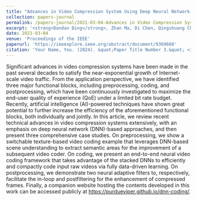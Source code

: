 ```yaml
---
title: "Advances in Video Compression System Using Deep Neural Network: A Review and Case Studies"
collection: papers-journal
permalink: /papers-journal/2021-03-04-Advances in Video Compression System Using Deep Neural Network-A Review and Case Studies
excerpt: '<strong>Dandan Ding</strong>, Zhan Ma, Di Chen, Qingshuang Chen, Zoe Liu, and Fengqing Zhu*'
date: 2021-03-04
venue: 'Proceedings of the IEEE'
paperurl: 'https://ieeexplore.ieee.org/abstract/document/9369668'
citation: 'Your Name, You. (2024). &quot;Paper Title Number 3.&quot; <i>GitHub Journal of Bugs</i>. 1(3).'
---
```


Significant advances in video compression systems have been made in the past several decades to satisfy the near-exponential growth of Internet-scale video traffic. From the application perspective, we have identified three major functional blocks, including preprocessing, coding, and postprocessing, which have been continuously investigated to maximize the end-user quality of experience (QoE) under a limited bit rate budget. Recently, artificial intelligence (AI)-powered techniques have shown great potential to further increase the efficiency of the aforementioned functional blocks, both individually and jointly. In this article, we review recent technical advances in video compression systems extensively, with an emphasis on deep neural network (DNN)-based approaches, and then present three comprehensive case studies. On preprocessing, we show a switchable texture-based video coding example that leverages DNN-based scene understanding to extract semantic areas for the improvement of a subsequent video coder. On coding, we present an end-to-end neural video coding framework that takes advantage of the stacked DNNs to efficiently and compactly code input raw videos via fully data-driven learning. On postprocessing, we demonstrate two neural adaptive filters to, respectively, facilitate the in-loop and postfiltering for the enhancement of compressed frames. Finally, a companion website hosting the contents developed in this work can be accessed publicly at https://purdueviper.github.io/dnn-coding/.
